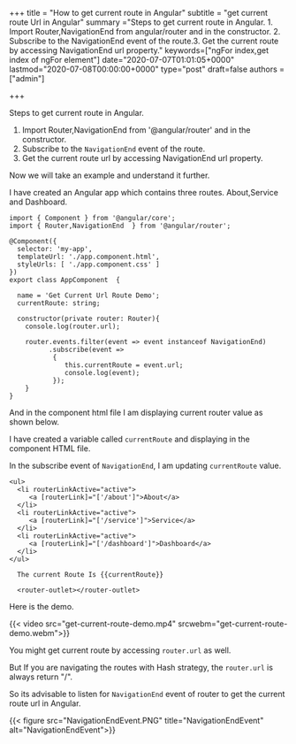 +++
title = "How to get current route in Angular"
subtitle = "get current route Url in Angular"
summary ="Steps to get current route in Angular. 1. Import Router,NavigationEnd from angular/router and in the constructor. 2. Subscribe to the NavigationEnd event of the route.3. Get the current route by accessing NavigationEnd url property."
keywords=["ngFor index,get index of ngFor element"]
date="2020-07-07T01:01:05+0000"
lastmod="2020-07-08T00:00:00+0000"
type="post"
draft=false
authors = ["admin"]

+++

Steps to get current route in Angular.

1. Import Router,NavigationEnd from '@angular/router' and in the constructor.
2. Subscribe to the `NavigationEnd` event of the route.
3. Get the current route url by accessing NavigationEnd url property.

Now we will take an example and understand it further.

I have created an Angular app which contains three routes. About,Service and Dashboard.

```
import { Component } from '@angular/core';
import { Router,NavigationEnd  } from '@angular/router';

@Component({
  selector: 'my-app',
  templateUrl: './app.component.html',
  styleUrls: [ './app.component.css' ]
})
export class AppComponent  {
  
  name = 'Get Current Url Route Demo';
  currentRoute: string;

  constructor(private router: Router){
    console.log(router.url);
    
    router.events.filter(event => event instanceof NavigationEnd)
          .subscribe(event => 
           {
              this.currentRoute = event.url;          
              console.log(event);
           });
    }
}
```

And in the component html file I am displaying current router value as shown below.

I have created a variable called `currentRoute` and displaying in the component HTML file.

In the subscribe event of `NavigationEnd`, I am updating `currentRoute` value.

```
<ul>    
  <li routerLinkActive="active">
     <a [routerLink]="['/about']">About</a>
  </li>
  <li routerLinkActive="active">
     <a [routerLink]="['/service']">Service</a>
  </li>
  <li routerLinkActive="active">
     <a [routerLink]="['/dashboard']">Dashboard</a>
  </li>
</ul>

  The current Route Is {{currentRoute}}

  <router-outlet></router-outlet>

```

Here is the demo.


{{< video src="get-current-route-demo.mp4" srcwebm="get-current-route-demo.webm">}} 


You might get current route by accessing `router.url` as well.

But If you are navigating the routes with Hash strategy, the `router.url` is always return "/".

So its advisable to listen for `NavigationEnd` event of router to get the current route url in Angular.

{{< figure src="NavigationEndEvent.PNG" title="NavigationEndEvent" alt="NavigationEndEvent">}}

